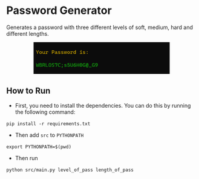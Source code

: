 # Password Generator

Generates a password with three different levels of soft, medium, hard
and different lengths.

<div style="text-align: center;">
    <img src="data/images/password.png" style="width:360px;">
</div>

## How to Run

- First, you need to install the dependencies. You can do this by running the following command:
```
pip install -r requirements.txt
```

- Then add `src` to `PYTHONPATH`
```
export PYTHONPATH=$(pwd)
```

- Then run
```
python src/main.py level_of_pass length_of_pass